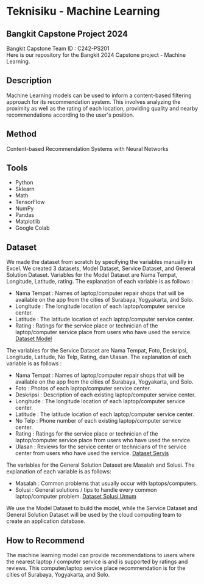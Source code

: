 # Teknisiku - Machine Learning
## Bangkit Capstone Project 2024
Bangkit Capstone Team ID : C242-PS201 <br>
Here is our repository for the Bangkit 2024 Capstone project - Machine Learning.

## Description
Machine Learning models can be used to inform a content-based filtering approach for its recommendation system. This involves analyzing the proximity as well as the rating of each location, providing quality and nearby recommendations according to the user's position. 

## Method
Content-based Recommendation Systems with Neural Networks

## Tools
- Python
- Sklearn
- Math
- TensorFlow
- NumPy
- Pandas
- Matplotlib
- Google Colab
## Dataset
We made the dataset from scratch by specifying the variables manually in Excel. We created 3 datasets, Model Dataset, Service Dataset, and General Solution Dataset. Variables for the Model Dataset are Nama Tempat, Longitude, Latitude, rating. The explanation of each variable is as follows :
- Nama Tempat : Names of laptop/computer repair shops that will be available on the app from the cities of Surabaya, Yogyakarta, and Solo.
- Longitude : The longitude location of each laptop/computer service center.
- Latitude : The latitude location of each laptop/computer service center.
- Rating : Ratings for the service place or technician of the laptop/computer service place from users who have used the service.
[Dataset Model](https://docs.google.com/spreadsheets/d/1wxiVcxTBrXx9ryhlIE481d1_ccXc1eaMt191JTLil7o/edit?gid=1503308781#gid=1503308781)

The variables for the Service Dataset are Nama Tempat, Foto, Deskripsi, Longitude, Latitude, No Telp, Rating, dan Ulasan. The explanation of each variable is as follows :
- Nama Tempat : Names of laptop/computer repair shops that will be available on the app from the cities of Surabaya, Yogyakarta, and Solo.
- Foto : Photos of each laptop/computer service center.
- Deskripsi : Description of each existing laptop/computer service center.
- Longitude : The longitude location of each laptop/computer service center.
- Latitude :  The latitude location of each laptop/computer service center.
- No Telp : Phone number of each existing laptop/computer service center.
- Rating : Ratings for the service place or technician of the laptop/computer service place from users who have used the service.
- Ulasan : Reviews for the service center or technicians of the service center from users who have used the service.
[Dataset Servis](https://docs.google.com/spreadsheets/d/1ZUxRrJ6_YrTMGGre9Z71Ur-j4MyOwVQ_i6tYxxmwJOw/edit?gid=0#gid=0)

The variables for the General Solution Dataset are Masalah and Solusi. The explanation of each variable is as follows:
- Masalah : Common problems that usually occur with laptops/computers.
- Solusi : General solutions / tips to handle every common laptop/computer problem.
[Dataset Solusi Umum](https://docs.google.com/spreadsheets/d/1lh4mUvs-PW-GjYtNCZwxHs4T6g8n9hnglF7CSE8M0hg/edit?gid=0#gid=0)

We use the Model Dataset to build the model, while the Service Dataset and General Solution Dataset will be used by the cloud computing team to create an application database.
## How to Recommend
The machine learning model can provide recommendations to users where the nearest laptop / computer service is and is supported by ratings and reviews. This computer/laptop service place recommendation is for the cities of Surabaya, Yogyakarta, and Solo.


